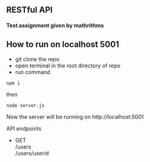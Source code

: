 ## RESTful API

#### Test assignment given by mathrithms

## How to run on localhost 5001

- git clone the repo
- open terminal in the root directory of repo
- run command

```
npm i
```

then

```
node server.js
```

Now the server will be running on http://localhost:5001

API endpoints

- GET  
  /users  
  /users/userid

